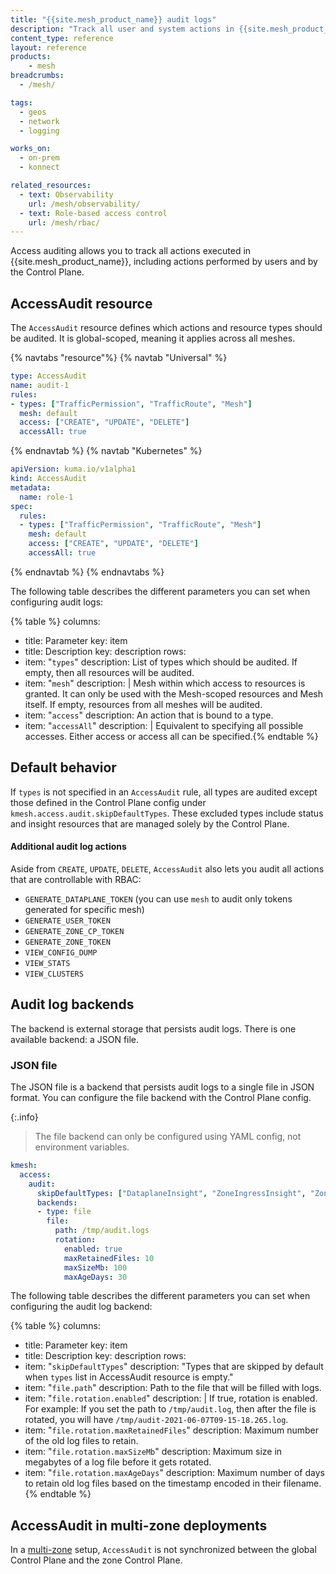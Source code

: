 ```yaml
---
title: "{{site.mesh_product_name}} audit logs"
description: "Track all user and system actions in {{site.mesh_product_name}} using the AccessAudit resource and configurable backends"
content_type: reference
layout: reference
products:
    - mesh
breadcrumbs:
  - /mesh/

tags:
  - geos
  - network
  - logging

works_on:
  - on-prem
  - konnect

related_resources:
  - text: Observability
    url: /mesh/observability/
  - text: Role-based access control
    url: /mesh/rbac/
---
```

Access auditing allows you to track all actions executed in {{site.mesh_product_name}}, including actions performed by users and by the Control Plane.

## AccessAudit resource

The `AccessAudit` resource defines which actions and resource types should be audited. It is global-scoped, meaning it applies across all meshes.

{% navtabs "resource"%}
{% navtab "Universal" %}
```yaml
type: AccessAudit
name: audit-1
rules:
- types: ["TrafficPermission", "TrafficRoute", "Mesh"] 
  mesh: default 
  access: ["CREATE", "UPDATE", "DELETE"] 
  accessAll: true 
```
{% endnavtab %} 
{% navtab "Kubernetes" %}

```yaml
apiVersion: kuma.io/v1alpha1
kind: AccessAudit
metadata:
  name: role-1
spec:
  rules:
  - types: ["TrafficPermission", "TrafficRoute", "Mesh"]
    mesh: default
    access: ["CREATE", "UPDATE", "DELETE"]
    accessAll: true
```
{% endnavtab %} 
{% endnavtabs %} 

The following table describes the different parameters you can set when configuring audit logs:
<!--vale off-->
{% table %}
columns:
  - title: Parameter
    key: item
  - title: Description
    key: description
rows:
  - item: "`types`"
    description: List of types which should be audited. If empty, then all resources will be audited.
  - item: "`mesh`"
    description: |
      Mesh within which access to resources is granted. 
      It can only be used with the Mesh-scoped resources and Mesh itself. 
      If empty, resources from all meshes will be audited.
  - item: "`access`"
    description: An action that is bound to a type.
  - item: "`accessAll`"
    description: |
      Equivalent to specifying all possible accesses. 
      Either access or access all can be specified.{% endtable %}
<!--vale on-->

## Default behavior
If `types` is not specified in an `AccessAudit` rule, all types are audited except those defined in the Control Plane config under `kmesh.access.audit.skipDefaultTypes`. These excluded types include status and insight resources that are managed solely by the Control Plane.


#### Additional audit log actions

Aside from `CREATE`, `UPDATE`, `DELETE`, `AccessAudit` also lets you audit all actions that are controllable with RBAC:
* `GENERATE_DATAPLANE_TOKEN` (you can use `mesh` to audit only tokens generated for specific mesh)
* `GENERATE_USER_TOKEN`
* `GENERATE_ZONE_CP_TOKEN`
* `GENERATE_ZONE_TOKEN`
* `VIEW_CONFIG_DUMP`
* `VIEW_STATS`
* `VIEW_CLUSTERS`



## Audit log backends

The backend is external storage that persists audit logs. There is one available backend: a JSON file.

### JSON file

The JSON file is a backend that persists audit logs to a single file in JSON format.
You can configure the file backend with the Control Plane config.

{:.info}
> The file backend can only be configured using YAML config, not environment variables.

```yaml
kmesh:
  access:
    audit:
      skipDefaultTypes: ["DataplaneInsight", "ZoneIngressInsight", "ZoneEgressInsight", "ZoneInsight", "ServiceInsight", "MeshInsight"]
      backends:
      - type: file
        file:
          path: /tmp/audit.logs
          rotation:
            enabled: true
            maxRetainedFiles: 10
            maxSizeMb: 100
            maxAgeDays: 30
```

The following table describes the different parameters you can set when configuring the audit log backend:

<!--vale off-->
{% table %}
columns:
  - title: Parameter
    key: item
  - title: Description
    key: description
rows:
  - item: "`skipDefaultTypes`"
    description: "Types that are skipped by default when `types` list in AccessAudit resource is empty."
  - item: "`file.path`"
    description: Path to the file that will be filled with logs.
  - item: "`file.rotation.enabled`"
    description: |
      If true, rotation is enabled.
      For example: If you set the path to `/tmp/audit.log`, then after the file is rotated, you will have `/tmp/audit-2021-06-07T09-15-18.265.log`.
  - item: "`file.rotation.maxRetainedFiles`"
    description: Maximum number of the old log files to retain.
  - item: "`file.rotation.maxSizeMb`"
    description: Maximum size in megabytes of a log file before it gets rotated.
  - item: "`file.rotation.maxAgeDays`"
    description: Maximum number of days to retain old log files based on the timestamp encoded in their filename.{% endtable %}
<!--vale on-->

## AccessAudit in multi-zone deployments

In a [multi-zone](/mesh/mesh-multizone-service-deployment/) setup, `AccessAudit` is not synchronized between the global Control Plane and the zone Control Plane.